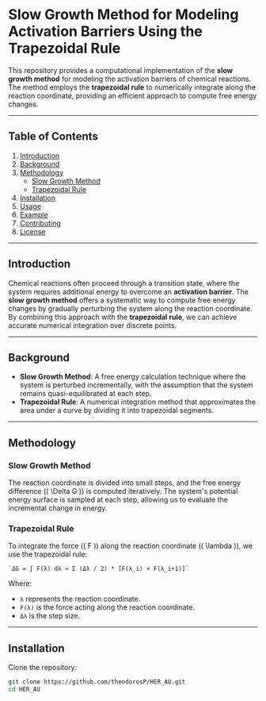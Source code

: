 # Slow Growth Method for Modeling Activation Barriers Using the Trapezoidal Rule

This repository provides a computational implementation of the **slow growth method** for modeling the activation barriers of chemical reactions. The method employs the **trapezoidal rule** to numerically integrate along the reaction coordinate, providing an efficient approach to compute free energy changes.

---

## Table of Contents
1. [Introduction](#introduction)
2. [Background](#background)
3. [Methodology](#methodology)
    - [Slow Growth Method](#slow-growth-method)
    - [Trapezoidal Rule](#trapezoidal-rule)
4. [Installation](#installation)
5. [Usage](#usage)
6. [Example](#example)
7. [Contributing](#contributing)
8. [License](#license)

---

## Introduction
Chemical reactions often proceed through a transition state, where the system requires additional energy to overcome an **activation barrier**. The **slow growth method** offers a systematic way to compute free energy changes by gradually perturbing the system along the reaction coordinate. By combining this approach with the **trapezoidal rule**, we can achieve accurate numerical integration over discrete points.

---

## Background
- **Slow Growth Method**: A free energy calculation technique where the system is perturbed incrementally, with the assumption that the system remains quasi-equilibrated at each step.
- **Trapezoidal Rule**: A numerical integration method that approximates the area under a curve by dividing it into trapezoidal segments.

---

## Methodology

### Slow Growth Method
The reaction coordinate is divided into small steps, and the free energy difference (\( \Delta G \)) is computed iteratively. The system's potential energy surface is sampled at each step, allowing us to evaluate the incremental change in energy.

### Trapezoidal Rule
To integrate the force (\( F \)) along the reaction coordinate (\( \lambda \)), we use the trapezoidal rule:

    `ΔG = ∫ F(λ) dλ ≈ Σ (Δλ / 2) * [F(λ_i) + F(λ_i+1)]`
  Where:
- `λ` represents the reaction coordinate.
- `F(λ)` is the force acting along the reaction coordinate.
- `Δλ` is the step size.

---

## Installation
Clone the repository:
```bash
git clone https://github.com/theodorosP/HER_AU.git
cd HER_AU

